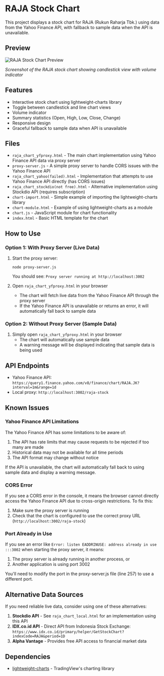 # RAJA Stock Chart

This project displays a stock chart for RAJA (Rukun Raharja Tbk.) using data from the Yahoo Finance API, with fallback to sample data when the API is unavailable.

## Preview

![RAJA Stock Chart Preview](https://tinypic.host/images/2025/05/18/Screenshot-2025-05-18-225241.png)

*Screenshot of the RAJA stock chart showing candlestick view with volume indicator*

## Features

- Interactive stock chart using lightweight-charts library
- Toggle between candlestick and line chart views
- Volume indicator
- Summary statistics (Open, High, Low, Close, Change)
- Responsive design
- Graceful fallback to sample data when API is unavailable

## Files

- `raja_chart_yfproxy.html` - The main chart implementation using Yahoo Finance API data via proxy server
- `proxy-server.js` - A simple proxy server to handle CORS issues with the Yahoo Finance API
- `raja_chart_yahoo(failed).html` - Implementation that attempts to use Yahoo Finance API directly (has CORS issues)
- `raja_chart_stockdio(not free).html` - Alternative implementation using Stockdio API (requires subscription)
- `chart-import.html` - Simple example of importing the lightweight-charts library
- `chart-module.html` - Example of using lightweight-charts as a module
- `chart.js` - JavaScript module for chart functionality
- `index.html` - Basic HTML template for the chart

## How to Use

### Option 1: With Proxy Server (Live Data)

1. Start the proxy server:
   ```
   node proxy-server.js
   ```
   You should see: `Proxy server running at http://localhost:3002`

2. Open `raja_chart_yfproxy.html` in your browser
   - The chart will fetch live data from the Yahoo Finance API through the proxy server
   - If the Yahoo Finance API is unavailable or returns an error, it will automatically fall back to sample data

### Option 2: Without Proxy Server (Sample Data)

1. Simply open `raja_chart_yfproxy.html` in your browser
   - The chart will automatically use sample data
   - A warning message will be displayed indicating that sample data is being used

## API Endpoints

- Yahoo Finance API: `https://query1.finance.yahoo.com/v8/finance/chart/RAJA.JK?interval=1m&range=1d`
- Local proxy: `http://localhost:3002/raja-stock`

## Known Issues

### Yahoo Finance API Limitations

The Yahoo Finance API has some limitations to be aware of:

1. The API has rate limits that may cause requests to be rejected if too many are made
2. Historical data may not be available for all time periods
3. The API format may change without notice

If the API is unavailable, the chart will automatically fall back to using sample data and display a warning message.

### CORS Error

If you see a CORS error in the console, it means the browser cannot directly access the Yahoo Finance API due to cross-origin restrictions. To fix this:

1. Make sure the proxy server is running
2. Check that the chart is configured to use the correct proxy URL (`http://localhost:3002/raja-stock`)

### Port Already in Use

If you see an error like `Error: listen EADDRINUSE: address already in use :::3002` when starting the proxy server, it means:

1. The proxy server is already running in another process, or
2. Another application is using port 3002

You'll need to modify the port in the proxy-server.js file (line 257) to use a different port.

## Alternative Data Sources

If you need reliable live data, consider using one of these alternatives:

1. **Stockdio API** - See `raja_chart_local.html` for an implementation using this API
2. **IDX.co.id API** - Direct API from Indonesia Stock Exchange: `https://www.idx.co.id/primary/helper/GetStockChart?indexCode=RAJA&period=1D`
3. **Alpha Vantage** - Provides free API access to financial market data

## Dependencies

- [lightweight-charts](https://github.com/tradingview/lightweight-charts) - TradingView's charting library
